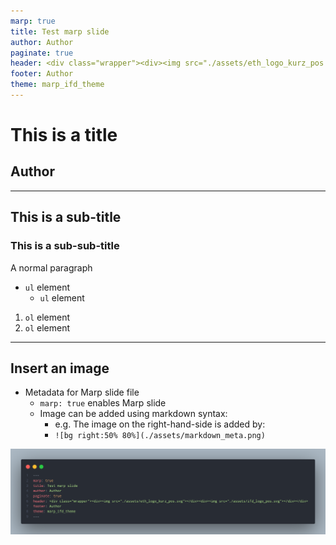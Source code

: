 ```yaml
---
marp: true
title: Test marp slide
author: Author
paginate: true
header: <div class="wrapper"><div><img src="./assets/eth_logo_kurz_pos.svg"></div><div><img src="./assets/ifd_logo_pos.svg"></div></div>
footer: Author
theme: marp_ifd_theme
---
```



<!-- _class: title -->

# This is a title

## Author

---

## This is a sub-title

### This is a sub-sub-title

A normal paragraph

- `ul` element
  - `ul` element

1. `ol` element
2. `ol` element

---

## Insert an image

- Metadata for Marp slide file
  - `marp: true` enables Marp slide
  - Image can be added using markdown syntax:
    - e.g. The image on the right-hand-side is added by:
    - `![bg right:50% 80%](./assets/markdown_meta.png)`


![bg right:50% 80%](./assets/markdown_meta.png)
